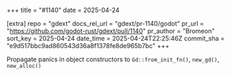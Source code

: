 +++
title = "#1140"
date = 2025-04-24

[extra]
repo = "gdext"
docs_rel_url = "gdext/pr-1140/godot"
pr_url = "https://github.com/godot-rust/gdext/pull/1140"
pr_author = "Bromeon"
sort_key = 2025-04-24
date_time = 2025-04-24T22:25:46Z
commit_sha = "e9d517bbc9ad860543d36a8f1378fe8de965b7bc"
+++

Propagate panics in object constructors to `Gd::from_init_fn()`, `new_gd()`, `new_alloc()`

